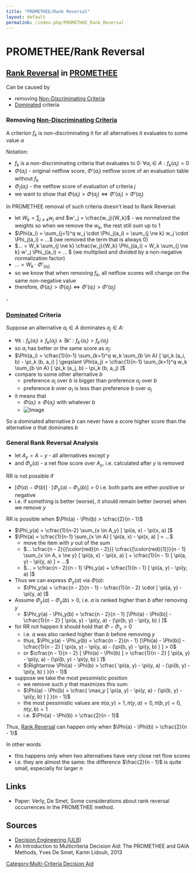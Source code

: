```yaml
---
title: "PROMETHEE/Rank Reversal"
layout: default
permalink: /index.php/PROMETHEE_Rank_Reversal
---
```


# PROMETHEE/Rank Reversal

## [Rank Reversal](Rank_Reversal) in [PROMETHEE](PROMETHEE)
Can be caused by 
- removing [Non-Discriminating Criteria](Non-Discriminating_Criteria)
- [Dominated](Dominance) criteria 


### Removing [Non-Discriminating Criteria](Non-Discriminating_Criteria)
A criterion $f_k$ is non-discriminating it for all alternatives it evaluates to some value $\alpha$

Notation:
- $f_k$ is a non-discriminating criteria that evaluates to 0: $\forall a_i \in A: f_k(a_i) = 0$
- $\Phi(a_i)$ - original netflow score, $\Phi'(a_i)$ netflow score of an evaluation table without $f_k$
- $\Phi_j(a_i)$ - the netflow score of evaluation of criteria $j$
- we want to show that $\Phi(a_i) > \Phi(a_j) \iff \Phi'(a_i) > \Phi'(a_j)$


In PROMETHEE removal of such criteria doesn't lead to Rank Reversal:
- let $W_k = \sum_{j \ne k} w_j$ and $w'_j = \cfrac{w_j}{W_k}$ - we normalized the weights so when we remove the $w_k$, the rest still sum up to 1
- $\Phi(a_i) = \sum_{j=1}^q w_j \cdot \Phi_j(a_i) = \sum_{j \ne k} w_j \cdot \Phi_j(a_i) = ...$ (we removed the term that is always 0)
- $... = W_k  \sum_{j \ne k} \cfrac{w_j}{W_k} \Phi_j(a_i) = W_k  \sum_{j \ne k} w'_j \Phi_j(a_i) = ... $ (we multiplied and divided by a non-negative normalization factor)
- $... = W_k \cdot \Phi'_(a_i)$
- so we know that when removing $f_k$, all netflow scores will change on the same non-negative value
- therefore, $\Phi(a_i) > \Phi(a_j) \iff \Phi'(a_i) > \Phi'(a_j)$

$\square$


### [Dominated](Dominance) Criteria
Suppose an alternative $a_i \in A$ dominates $a_j \in A$:
- $\forall k: f_k(a_i) \geqslant f_k(a_j) \land \exists k': f_{k'}(a_i) > f_{k'}(a_j)$
- so $a_i$ has better or the same score as $a_j$:
- $\Phi(a_i) = \cfrac{1}{n-1} \sum_{k=1}^q w_k \sum_{b \in A} [ \pi_k (a_i, b) - \pi_k (b, a_i) ] \geqslant \Phi(a_j) = \cfrac{1}{n-1} \sum_{k=1}^q w_k \sum_{b \in A} [ \pi_k (a_j, b) - \pi_k (b, a_j) ]$
- compare to some other alternative $b$
  - preference $a_i$ over $b$ is bigger than preference $a_j$ over $b$
  - preference $b$ over $a_1$ is less than preference $b$ over $a_j$
- it means that 
  - $\Phi(a_i) \geqslant \Phi(a_j)$ with whatever $b$  
  - <img src="https://raw.github.com/alexeygrigorev/wiki-figures/master/ulb/de/mcda/promethee-rankreversal-dominance.png" alt="Image">

So a dominated alternative $b$ can never have a score higher score than the alternative $a$ that dominates $b$


### General Rank Reversal Analysis
- let $A_y = A - {y}$ - all alternatives except $y$
- and $\Phi_y(a)$ - a net flow score over $A_y$, i.e. calculated after $y$ is removed


RR is not possible if 
- $[\Phi(a) - \Phi(b)] \cdot [\Phi_y(a) - \Phi_y(b)] > 0$ i.e. both parts are either positive or negative
- i.e. if something is better (worse), it should remain better (worse) when we remove $y$


RR is possible when $\Phi(a) - \Phi(b) > \cfrac{2}{n - 1}$
- $\Phi_y(a) = \cfrac{1}{n-2} \sum_{x \in A_y} [ \pi(a, x) - \pi(x, a) ]$
- $\Phi(a) = \cfrac{1}{n-1} \sum_{x \in A} [ \pi(a, x) - \pi(x, a) ] = ...$
  - move the item with $y$ out of the sum
  - $... \cfrac{n - 2}{{\color{red}{n - 2}}} \cfrac{{\color{red}{1}}}{n - 1} \sum_{x \in A, x \ne y} [ \pi(a, x) - \pi(x, a) ] + \cfrac{1}{n - 1} [ \pi(a, y) - \pi(y, a) ] = ...$
  - $... = \cfrac{n - 2}{n - 1} \Phi_y(a) +  \cfrac{1}{n - 1} [ \pi(a, y) - \pi(y, a) ]$
- Thus we can express $\Phi_y(a)$ via $\Phi(a)$:
  - $\Phi_y(a) = \cfrac{n - 2}{n - 1} - \cfrac{1}{n - 2} \cdot [ \pi(a, y) - \pi(y, a) ]$
- Assume $\Phi_y(a) - \Phi_y(b) > 0$, i.e. $a$ is ranked higher than $b$ after removing $y$
  - $\Phi_y(a) - \Phi_y(b) = \cfrac{n - 2}{n - 1} [\Phi(a) - \Phi(b)] - \cfrac{1}{n - 2} [ \pi(a, y) - \pi(y, a) - (\pi(b, y) - \pi(y, b) ) ]$
- for RR not happen it should hold that $\Phi - \Phi_y > 0$
  - i.e. $a$ was also ranked higher than $b$ before removing $y$
  - thus, $\Phi_y(a) - \Phi_y(b) = \cfrac{n - 2}{n - 1} [\Phi(a) - \Phi(b)] - \cfrac{1}{n - 2} [ \pi(a, y) - \pi(y, a) - (\pi(b, y) - \pi(y, b) ) ] > 0$
  - or $\cfrac{n - 1}{n - 2} [ \Phi(a) - \Phi(b) ] > \cfrac{1}{n - 2} [ \pi(a, y) - \pi(y, a) - (\pi(b, y) - \pi(y, b) ) ]$ 
  - $\Rightarrow \Phi(a) - \Phi(b) > \cfrac{ \pi(a, y) - \pi(y, a) - (\pi(b, y) - \pi(y, b) ) }{n - 1}$
- suppose we take the most pessimistic position
  - we remove such $y$ that maximizes this sum:
  - $\Phi(a) - \Phi(b) > \cfrac{ \max_y [ \pi(a, y) - \pi(y, a) - (\pi(b, y) - \pi(y, b) ) ] }{n - 1}$
  - the most pessimistic values are $\pi(a, y) = 1, \pi(y, a) = 0,  \pi(b, y) = 0, \pi(y, b) = 1$
  - i.e. $\Phi(a) - \Phi(b) > \cfrac{2}{n - 1}$


Thus, [Rank Reversal](Rank_Reversal) can happen only when $\Phi(a) - \Phi(b) > \cfrac{2}{n - 1}$


In other words
- this happens only when two alternatives have very close net flow scores
- i.e. they are almost the same: the difference $\frac{2}{n - 1}$ is quite small, especially for larger $n$


## Links
- Paper: Verly, De Smet, Some considerations about rank reversal occurrences in the PROMETHEE method. 

## Sources
- [Decision Engineering (ULB)](Decision_Engineering_(ULB))
- An Introduction to Multicriteria Decision Aid: The PROMETHEE and GAIA Methods, Yves De Smet, Karim Lidouh, 2013

[Category:Multi-Criteria Decision Aid](Category_Multi-Criteria_Decision_Aid)